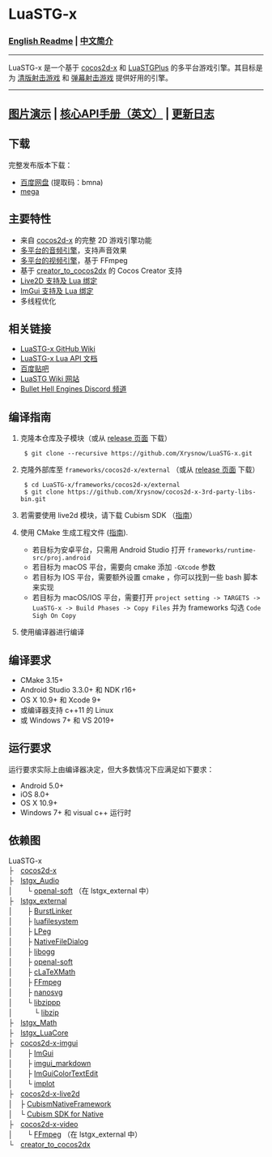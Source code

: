 # LuaSTG-x

### [English Readme](README.md) | [中文简介](README_ZH.md)

---

LuaSTG-x 是一个基于 [cocos2d-x](https://github.com/cocos2d/cocos2d-x) 和 [LuaSTGPlus](https://github.com/9chu/LuaSTGPlus) 的多平台游戏引擎。其目标是为 [清版射击游戏](https://zh.wikipedia.org/wiki/%E6%B8%85%E7%89%88%E5%B0%84%E5%87%BB%E6%B8%B8%E6%88%8F) 和 [弹幕射击游戏](https://zh.wikipedia.org/wiki/%E5%BD%88%E5%B9%95%E5%B0%84%E6%93%8A%E9%81%8A%E6%88%B2) 提供好用的引擎。

---

## [图片演示](https://github.com/Xrysnow/LuaSTG-x/wiki/%E5%9B%BE%E7%89%87%E6%BC%94%E7%A4%BA) | [核心API手册（英文）](https://github.com/Xrysnow/LuaSTG-x/wiki/Core_API_Manual) | [更新日志](https://github.com/Xrysnow/LuaSTG-x/wiki/%E6%9B%B4%E6%96%B0%E6%97%A5%E5%BF%97)

## 下载

完整发布版本下载：

- [百度网盘](https://pan.baidu.com/s/11TeRowwODzz7ZjMEmeJkbA) (提取码：bmna)
- [mega](https://mega.nz/folder/WVAQwYzA#X9g-KiulLMUZfdn8DDV72g)

## 主要特性

- 来自 [cocos2d-x](https://github.com/cocos2d/cocos2d-x) 的完整 2D 游戏引擎功能
- [多平台的音频引擎](https://github.com/Xrysnow/lstgx_Audio)，支持声音效果
- [多平台的视频引擎](https://github.com/Xrysnow/lstgx_Video)，基于 FFmpeg
- 基于 [creator_to_cocos2dx](https://github.com/cocos2d/creator_to_cocos2dx) 的 Cocos Creator 支持
- [Live2D 支持及 Lua 绑定](https://github.com/Xrysnow/cocos2d-x-live2d)
- [ImGui 支持及 Lua 绑定](https://github.com/Xrysnow/cocos2d-x-imgui)
- 多线程优化

## 相关链接

- [LuaSTG-x GitHub Wiki](https://github.com/Xrysnow/LuaSTG-x/wiki)
- [LuaSTG-x Lua API 文档](https://xrysnow.github.io/lstgx_Doc)
- [百度贴吧](https://tieba.baidu.com/f?kw=luastg)
- [LuaSTG Wiki 网站](http://en.luastg.shoutwiki.com/wiki/Main_Page)
- [Bullet Hell Engines Discord 频道](https://discordapp.com/invite/TYvazgV)

## 编译指南

1. 克隆本仓库及子模块（或从 [release 页面](https://github.com/Xrysnow/LuaSTG-x/releases) 下载）

        $ git clone --recursive https://github.com/Xrysnow/LuaSTG-x.git

2. 克隆外部库至 `frameworks/cocos2d-x/external` （或从 [release 页面](https://github.com/Xrysnow/cocos2d-x-3rd-party-libs-bin/releases) 下载）

        $ cd LuaSTG-x/frameworks/cocos2d-x/external
        $ git clone https://github.com/Xrysnow/cocos2d-x-3rd-party-libs-bin.git

3. 若需要使用 live2d 模块，请下载 Cubism SDK （[指南](https://github.com/Xrysnow/cocos2d-x-live2d)）

4. 使用 CMake 生成工程文件 ([指南](https://github.com/cocos2d/cocos2d-x/blob/v4/cmake/README.md)).
   - 若目标为安卓平台，只需用 Android Studio 打开 `frameworks/runtime-src/proj.android`
   - 若目标为 macOS 平台，需要向 cmake 添加 `-GXcode` 参数
   - 若目标为 IOS 平台，需要额外设置 cmake ，你可以找到一些 bash 脚本来实现
   - 若目标为 macOS/IOS 平台，需要打开 `project setting -> TARGETS -> LuaSTG-x -> Build Phases -> Copy Files` 并为 frameworks 勾选 `Code Sigh On Copy`

5. 使用编译器进行编译

## 编译要求

- CMake 3.15+
- Android Studio 3.3.0+ 和 NDK r16+
- OS X 10.9+ 和 Xcode 9+
- 或编译器支持 c++11 的 Linux
- 或 Windows 7+ 和 VS 2019+

## 运行要求

运行要求实际上由编译器决定，但大多数情况下应满足如下要求：

- Android 5.0+
- iOS 8.0+
- OS X 10.9+
- Windows 7+ 和 visual c++ 运行时

## 依赖图

LuaSTG-x\
├　[cocos2d-x](https://github.com/Xrysnow/cocos2d-x)\
├　[lstgx_Audio](https://github.com/Xrysnow/lstgx_Audio)\
│　　└ [openal-soft](https://github.com/kcat/openal-soft) （在 lstgx_external 中）\
├　[lstgx_external](https://github.com/Xrysnow/lstgx_external)\
│　　├ [BurstLinker](https://github.com/Xrysnow/BurstLinker)\
│　　├ [luafilesystem](http://keplerproject.github.io/luafilesystem)\
│　　├ [LPeg](http://www.inf.puc-rio.br/~roberto/lpeg)\
│　　├ [NativeFileDialog](https://github.com/mlabbe/nativefiledialog)\
│　　├ [libogg](https://xiph.org/ogg)\
│　　├ [openal-soft](https://github.com/kcat/openal-soft)\
│　　├ [cLaTeXMath](https://github.com/NanoMichael/cLaTeXMath)\
│　　├ [FFmpeg](http://ffmpeg.org)\
│　　├ [nanosvg](https://github.com/memononen/nanosvg)\
│　　└ [libzippp](https://github.com/ctabin/libzippp)\
│　　　└ [libzip](https://github.com/nih-at/libzip)\
├　[lstgx_Math](https://github.com/Xrysnow/lstgx_Math)\
├　[lstgx_LuaCore](https://github.com/Xrysnow/lstgx_LuaCore)\
├　[cocos2d-x-imgui](https://github.com/Xrysnow/cocos2d-x-imgui)\
│　　├ [ImGui](https://github.com/ocornut/imgui)\
│　　├ [imgui_markdown](https://github.com/juliettef/imgui_markdown)\
│　　├ [ImGuiColorTextEdit](https://github.com/Xrysnow/ImGuiColorTextEdit)\
│　　└ [implot](https://github.com/epezent/implot)\
├　[cocos2d-x-live2d](https://github.com/Xrysnow/cocos2d-x-live2d)\
│　├ [CubismNativeFramework](https://github.com/Live2D/CubismNativeFramework)\
│　└ [Cubism SDK for Native](https://www.live2d.com/en/download/cubism-sdk/download-native)\
├　[cocos2d-x-video](https://github.com/Xrysnow/cocos2d-x-video)\
│　　└ [FFmpeg](http://ffmpeg.org) （在 lstgx_external 中）\
└　[creator_to_cocos2dx](https://github.com/Xrysnow/creator_to_cocos2dx)
